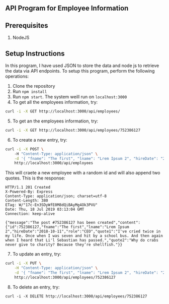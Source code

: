 ## API Program for Employee Information

## Prerequisites
1. NodeJS

## Setup Instructions
In this program, I have used JSON to store the data and node js to retrieve the data via API endpoints.
To setup this program, perform the following operations:
1. Clone the repository
2. Run `npm install`
3. Run `npm start`. The system weill run on `localhost:3000`
4. To get all the employees information, try:
 ```bash
 curl -i -X GET http://localhost:3000/api/employees/
```

5. To get an the employees information, try:
 ```bash
 curl -i -X GET http://localhost:3000/api/employees/752386127
```

6. To create a new entry, try: 
```bash
curl -i -X POST \                                      
    -H "Content-Type: application/json" \
    -d '{ "fname": "The first", "lname": "Lrem Ipsum 2", "hireDate": "2018-10-11", "role": "CEO" }' \
    http://localhost:3000/api/employees 
```
This will craete a new employee with a random id and will also append two quotes. This is the response:
```    
HTTP/1.1 201 Created
X-Powered-By: Express
Content-Type: application/json; charset=utf-8
Content-Length: 380
ETag: W/"17c-En3SDyWfE0M8dQiBAyMg4Ok3PVU"
Date: Thu, 18 Jul 2019 03:13:04 GMT
Connection: keep-alive

{"message":"The post #752386127 has been created","content":{"id":752386127,"fname":"The first","lname":"Lrem Ipsum 2","hireDate":"2018-10-11","role":"CEO","quote1":"I've cried twice in my life. Once when I was seven and hit by a school bus. And then again when I heard that Li'l Sebastian has passed.","quote2":"Why do crabs never give to charity? Because they’re shellfish."}}
```

7. To update an entry, try:
```bash
curl -i -X PUT \
    -H "Content-Type: application/json" \
    -d '{ "fname": "The first", "lname": "Lrem Ipsum 2", "hireDate": "2018-10-11", "role": "CEO" }' \
    http://localhost:3000/api/employees/752386127
```
    
8. To delete an entry, try:
```
curl -i -X DELETE http://localhost:3000/api/employees/752386127
```
